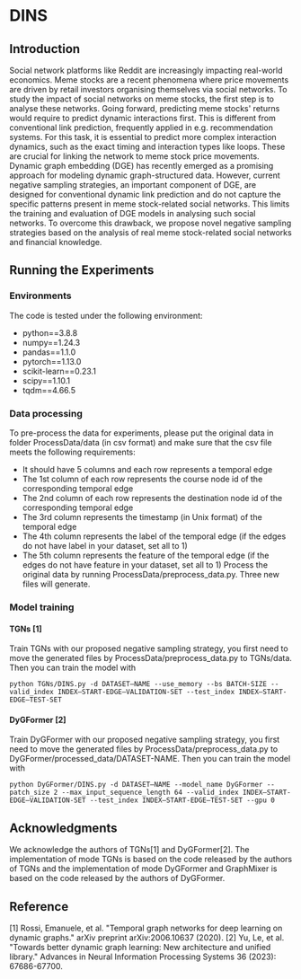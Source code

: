 # DINS
## Introduction
Social network platforms like Reddit are increasingly impacting real-world economics. Meme stocks are a recent phenomena where price movements are driven by retail investors organising themselves via social networks. To study the impact of social networks on meme stocks, the first step is to analyse these networks. Going forward, predicting meme stocks' returns would require to predict dynamic interactions first. This is different from conventional link prediction, frequently applied in e.g. recommendation systems. For this task, it is essential to predict more complex interaction dynamics, such as the exact timing and interaction types like loops. These are crucial for linking the network to meme stock price movements. Dynamic graph embedding (DGE) has recently emerged as a promising approach for modeling dynamic graph-structured data. However, current negative sampling strategies, an important component of DGE, are designed for conventional dynamic link prediction and do not capture the specific patterns present in meme stock-related social networks. This limits the training and evaluation of DGE models in analysing such social networks. To overcome this drawback, we propose novel negative sampling strategies based on the analysis of real meme stock-related social networks and financial knowledge. 
## Running the Experiments
### Environments
The code is tested under the following environment:
- python==3.8.8
- numpy==1.24.3
- pandas==1.1.0
- pytorch==1.13.0
- scikit-learn==0.23.1
- scipy==1.10.1
- tqdm==4.66.5 
### Data processing
To pre-process the data for experiments, please put the original data in folder ProcessData/data (in csv format) and make sure that the csv file meets the following requirements: 
- It should have 5 columns and each row represents a temporal edge
- The 1st column of each row represents the course node id of the corresponding temporal edge
- The 2nd column of each row represents the destination node id of the corresponding temporal edge
- The 3rd column represents the timestamp (in Unix format) of the temporal edge
- The 4th column represents the label of the temporal edge (if the edges do not have label in your dataset, set all to 1)
- The 5th column represents the feature of the temporal edge (if the edges do not have feature in your dataset, set all to 1)
Process the original data by running ProcessData/preprocess_data.py. Three new files will generate.

### Model training
#### TGNs [1]
Train TGNs with our proposed negative sampling strategy, you first need to move the generated files by ProcessData/preprocess_data.py to TGNs/data. Then you can train the model with
```{bash}
python TGNs/DINS.py -d DATASET—NAME --use_memory --bs BATCH-SIZE --valid_index INDEX—START-EDGE—VALIDATION-SET --test_index INDEX—START-EDGE—TEST-SET
```

#### DyGFormer [2]
Train DyGFormer with our proposed negative sampling strategy, you first need to move the generated files by ProcessData/preprocess_data.py to DyGFormer/processed_data/DATASET-NAME. Then you can train the model with
```{bash}
python DyGFormer/DINS.py -d DATASET—NAME --model_name DyGFormer --patch_size 2 --max_input_sequence_length 64 --valid_index INDEX—START-EDGE—VALIDATION-SET --test_index INDEX—START-EDGE—TEST-SET --gpu 0
```

## Acknowledgments
We acknowledge the authors of TGNs[1] and DyGFormer[2]. The implementation of mode TGNs is based on the code released by the authors of TGNs and the implementation of mode DyGFormer and GraphMixer is based on the code released by the authors of DyGFormer.

## Reference
[1] Rossi, Emanuele, et al. "Temporal graph networks for deep learning on dynamic graphs." arXiv preprint arXiv:2006.10637 (2020).
[2] Yu, Le, et al. "Towards better dynamic graph learning: New architecture and unified library." Advances in Neural Information Processing Systems 36 (2023): 67686-67700.
